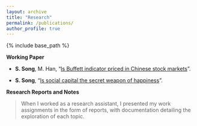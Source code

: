 ```yaml
---
layout: archive	
title: "Research"
permalink: /publications/
author_profile: true	  
---
```


{% include base_path %}

**Working Paper**

- **S. Song**, M. Han, “[Is Buffett indicator priced in Chinese stock markets]({{site.url}}/file/paper1.pdf)”.

- **S. Song**,  “[Is social capital  the  secret weapon of happiness]({{site.url}}/file/lunwen2.pdf)”.



**Research Reports and Notes**
> When I worked as a research assistant, I presented my work assignments in the form of reports, with documentation detailing the exploration of each topic.
